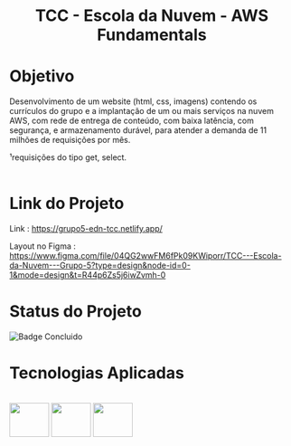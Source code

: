 <h1 align="center">TCC - Escola da Nuvem - AWS Fundamentals</h1>

# Objetivo

Desenvolvimento de um website (html, css, imagens) contendo os currículos do grupo e a
implantação de um ou mais serviços na nuvem AWS, com rede de entrega de conteúdo,
com baixa latência, com segurança, e armazenamento durável, para atender a demanda
de 11 milhões de requisições por mês. 

¹requisições do tipo get, select.<br><br>

# Link do Projeto

Link : https://grupo5-edn-tcc.netlify.app/

Layout no Figma : https://www.figma.com/file/04QG2wwFM6fPk09KWiporr/TCC---Escola-da-Nuvem---Grupo-5?type=design&node-id=0-1&mode=design&t=R44p6Zs5j6iwZvmh-0

# Status do Projeto 

![Badge Concluido](http://img.shields.io/static/v1?label=STATUS&message=CONCLUIDO&color=GREEN&style=for-the-badge)

# Tecnologias Aplicadas

<div style="display: inline_block"><br>
  <img align="center" height="60" width="70" src="https://cdn.jsdelivr.net/gh/devicons/devicon/icons/html5/html5-plain-wordmark.svg"/>
  <img align="center" height="60" width="70" src="https://cdn.jsdelivr.net/gh/devicons/devicon/icons/css3/css3-plain-wordmark.svg"/>  
  <img align="center" height="60" width="70" src="https://cdn.jsdelivr.net/gh/devicons/devicon/icons/javascript/javascript-original.svg"/>
